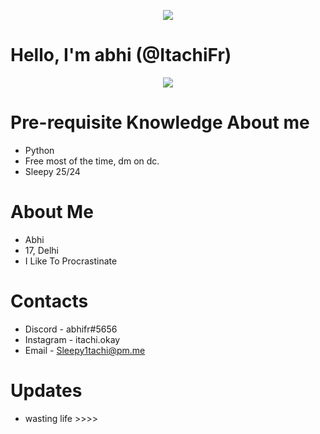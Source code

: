 <p align="center">  
<img src="https://media.discordapp.net/attachments/860802917539381268/1040304623292002304/200w.gif">
</p>


# Hello, I'm abhi (@ItachiFr)

<p align="center">
<img
src = "https://discord.c99.nl/widget/theme-1/493320149315747840.png">
</p>

# Pre-requisite Knowledge About me
- Python </br>
- Free most of the time, dm on dc. </br>
- Sleepy 25/24 </br>

# About Me
- Abhi </br>
- 17, Delhi </br> 
- I Like To Procrastinate </br>


# Contacts

- Discord - abhifr#5656 </br>
- Instagram - itachi.okay</br>
- Email - Sleepy1tachi@pm.me </br>

# Updates
- wasting life >>>>
